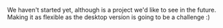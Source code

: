We haven't started yet, although is a project we'd like to see in the future. Making it as flexible as the desktop version is going to be a challenge :\)

